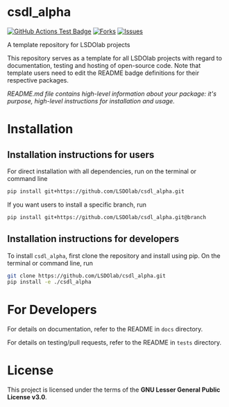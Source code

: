 # csdl_alpha

<!---
[![Python](https://img.shields.io/pypi/pyversions/csdl_alpha)](https://img.shields.io/pypi/pyversions/csdl_alpha)
[![Pypi](https://img.shields.io/pypi/v/csdl_alpha)](https://pypi.org/project/csdl_alpha/)
[![Coveralls Badge][13]][14]
[![PyPI version][10]][11]
[![PyPI Monthly Downloads][12]][11]
-->

[![GitHub Actions Test Badge](https://github.com/LSDOlab/csdl_alpha/actions/workflows/actions.yml/badge.svg)](https://github.com/csdl_alpha/csdl_alpha/actions)
[![Forks](https://img.shields.io/github/forks/LSDOlab/csdl_alpha.svg)](https://github.com/LSDOlab/csdl_alpha/network)
[![Issues](https://img.shields.io/github/issues/LSDOlab/csdl_alpha.svg)](https://github.com/LSDOlab/csdl_alpha/issues)


A template repository for LSDOlab projects

This repository serves as a template for all LSDOlab projects with regard to documentation, testing and hosting of open-source code.
Note that template users need to edit the README badge definitions for their respective packages.

*README.md file contains high-level information about your package: it's purpose, high-level instructions for installation and usage.*

# Installation

## Installation instructions for users
For direct installation with all dependencies, run on the terminal or command line
```sh
pip install git+https://github.com/LSDOlab/csdl_alpha.git
```
If you want users to install a specific branch, run
```sh
pip install git+https://github.com/LSDOlab/csdl_alpha.git@branch
```

<!-- **Enabled by**: `packages=find_packages()` in the `setup.py` file. -->

## Installation instructions for developers
To install `csdl_alpha`, first clone the repository and install using pip.
On the terminal or command line, run
```sh
git clone https://github.com/LSDOlab/csdl_alpha.git
pip install -e ./csdl_alpha
```

# For Developers
For details on documentation, refer to the README in `docs` directory.

For details on testing/pull requests, refer to the README in `tests` directory.

# License
This project is licensed under the terms of the **GNU Lesser General Public License v3.0**.
